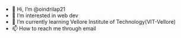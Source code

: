 - 👋 Hi, I’m @oindrilap21
- 👀 I’m interested in web dev
- 🌱 I’m currently learning Vellore Institute of Technology(VIT-Vellore) 
-  📫 How to reach me through email

<!---
oindrilap21/oindrilap21 is a ✨ special ✨ repository because its `README.md` (this file) appears on your GitHub profile.
You can click the Preview link to take a look at your changes.
--->
